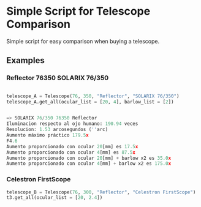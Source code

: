 # Simple Script for Telescope Comparison

Simple script for easy comparison when buying a telescope.


## Examples


### Reflector 76350 SOLARIX 76/350
```python

telescope_A = Telescope(76, 350, "Reflector", "SOLARIX 76/350")
telescope_A.get_all(ocular_list = [20, 4], barlow_list = [2])


=> SOLARIX 76/350 76350 Reflector
Iluminacion respecto al ojo humano: 190.94 veces
Resolucion: 1.53 arcosegundos (''arc)
Aumento máximo práctico 179.5x
F4.6
Aumento proporcionado con ocular 20[mm] es 17.5x
Aumento proporcionado con ocular 4[mm] es 87.5x
Aumento proporcionado con ocular 20[mm] + barlow x2 es 35.0x
Aumento proporcionado con ocular 4[mm] + barlow x2 es 175.0x
```

### Celestron FirstScope
```python
telescope_B = Telescope(76, 300, "Reflector", "Celestron FirstScope")
t3.get_all(ocular_list = [20, 2.4])
```